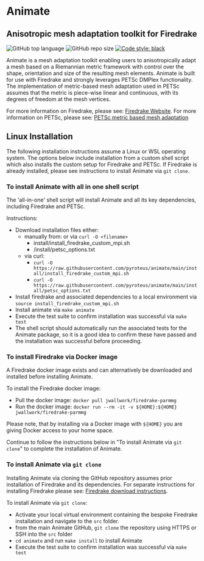 # Animate
## Anisotropic mesh adaptation toolkit for Firedrake
![GitHub top language](https://img.shields.io/github/languages/top/pyroteus/animate)
![GitHub repo size](https://img.shields.io/github/repo-size/pyroteus/animate)
[![Code style: black](https://img.shields.io/badge/code%20style-black-000000.svg)](https://github.com/psf/black)

Animate is a mesh adaptation toolkit enabling users to anisotropically adapt a mesh based on a Riemannian metric framework with control over the shape, orientation and size of the resulting mesh elements. Animate is built for use with Firedrake and  strongly leverages PETSc DMPlex functionality. The implementation of metric-based mesh adaptation used in PETSc assumes that the metric is piece-wise linear and continuous, with its degrees of freedom at the mesh vertices.

For more information on Firedrake, please see: [Firedrake Website](https://www.firedrakeproject.org/).
For more information on PETSc, please see: [PETSc metric based mesh adaptation](https://petsc.org/release/docs/manual/dmplex/#metric-based-mesh-adaptation)

## Linux Installation

The following installation instructions assume a Linux or WSL operating system. The options below include installation from a custom shell script which also installs the custom setup for Firedrake and PETSc. If Firedrake is already installed, please see instructions to install Animate via `git clone`.

### To install Animate with all in one shell script

The 'all-in-one' shell script will install Animate and all its key dependencies, including Firedrake and PETSc.

Instructions:
- Download installation files either:
	-  manually from: or via `curl -O <filename>`
		- install/install_firedrake_custom_mpi.sh
		- /install/petsc_options.txt
	- via curl:
		- `curl -O https://raw.githubusercontent.com/pyroteus/animate/main/install/install_firedrake_custom_mpi.sh`
		- `curl -O https://raw.githubusercontent.com/pyroteus/animate/main/install/petsc_options.txt`
-  Install firedrake and associated dependencies to a local environment via `source install_firedrake_custom_mpi.sh`
- Install animate via `make animate`
- Execute the test suite to confirm installation was successful via `make test`
- The shell script should automatically run the associated tests for the Animate package, so it is a good idea to confirm these have passed and the installation was successful before proceeding.

### To install Firedrake via Docker image

A Firedrake docker image exists and can alternatively be downloaded and installed before installing Animate. 

To install the Firedrake docker image:
- Pull the docker image: `docker pull jwallwork/firedrake-parmmg`
- Run the docker image: `docker run --rm -it -v ${HOME}:${HOME} jwallwork/firedrake-parmmg`

Please note, that by installing via a Docker image with `${HOME}` you are giving Docker access to your home space.

Continue to follow the instructions below in "To install Animate via `git clone`" to complete the installation of Animate.


### To install Animate via `git clone`
Installing Animate via cloning the GitHub repository assumes prior installation of Firedrake and its dependencies. For separate instructions for installing Firedrake please see: [Firedrake download instructions](https://www.firedrakeproject.org/download.html).

To install Animate via `git clone`:
- Activate your local virtual environment containing the bespoke Firedrake installation and navigate to the `src` folder.
- from the main Animate GitHub, `git clone` the repository using HTTPS or SSH into the `src` folder
- `cd animate` and run `make install` to install Animate
- Execute the test suite to confirm installation was successful via `make test`
